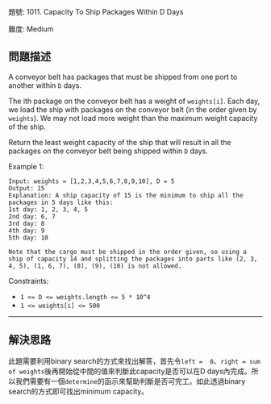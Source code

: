 題號: 1011. Capacity To Ship Packages Within D Days

難度: Medium

## 問題描述
A conveyor belt has packages that must be shipped from one port to another within `D` days.

The ith package on the conveyor belt has a weight of `weights[i]`. Each day, we load the ship with packages on the conveyor belt (in the order given by `weights`). We may not load more weight than the maximum weight capacity of the ship.

Return the least weight capacity of the ship that will result in all the packages on the conveyor belt being shipped within `D` days.

Example 1:

```
Input: weights = [1,2,3,4,5,6,7,8,9,10], D = 5
Output: 15
Explanation: A ship capacity of 15 is the minimum to ship all the packages in 5 days like this:
1st day: 1, 2, 3, 4, 5
2nd day: 6, 7
3rd day: 8
4th day: 9
5th day: 10

Note that the cargo must be shipped in the order given, so using a ship of capacity 14 and splitting the packages into parts like (2, 3, 4, 5), (1, 6, 7), (8), (9), (10) is not allowed.
```

Constraints:

- `1 <= D <= weights.length <= 5 * 10^4`
- `1 <= weights[i] <= 500`

---
## 解決思路
此題需要利用binary search的方式來找出解答，首先令`left =  0`、`right = sum of weights`後再開始從中間的值來判斷此capacity是否可以在D days內完成。所以我們需要有一個`determine`的函示來幫助判斷是否可完工。如此透過binary search的方式即可找出minimum capacity。